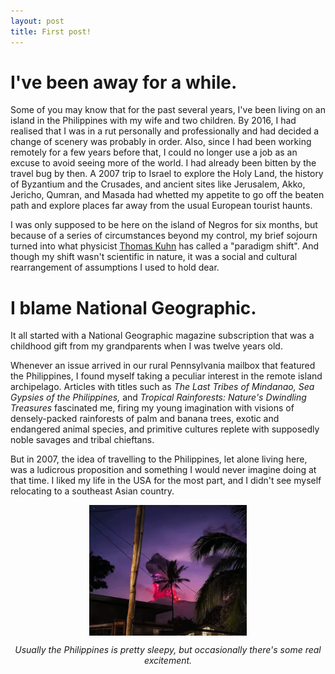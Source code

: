 ```yaml
---
layout: post
title: First post!
---
```


# I've been away for a while.

Some of you may know that for the past several years, I've been living on an island in the Philippines with my wife and two children. By 2016, I had realised that I was in a rut personally and professionally and had decided a change of scenery was probably in order. Also, since I had been working remotely for a few years before that, I could no longer use a job as an excuse to avoid seeing more of the world. I had already been bitten by the travel bug by then. A 2007 trip to Israel to explore the Holy Land, the history of Byzantium and the Crusades, and ancient sites like Jerusalem, Akko, Jericho, Qumran, and Masada had whetted my appetite to go off the beaten path and explore places far away from the usual European tourist haunts.

I was only supposed to be here on the island of Negros for six months, but because of a series of circumstances beyond my control, my brief sojourn turned into what physicist [Thomas Kuhn](https://plato.stanford.edu/entries/thomas-kuhn/) has called a "paradigm shift". And though my shift wasn't scientific in nature, it was a social and cultural rearrangement of assumptions I used to hold dear.

# I blame National Geographic. 

It all started with a National Geographic magazine subscription that was a childhood gift from my grandparents when I was twelve years old. 

Whenever an issue arrived in our rural Pennsylvania mailbox that featured the Philippines, I found myself taking a peculiar interest in the remote island archipelago. Articles with titles such as <i>The Last Tribes of Mindanao, Sea Gypsies of the Philippines,</i> and <i>Tropical Rainforests: Nature's Dwindling Treasures</i> fascinated me, firing my young imagination with visions of densely-packed rainforests of palm and banana trees, exotic and endangered animal species, and primitive cultures replete with supposedly noble savages and tribal chieftans.

But in 2007, the idea of travelling to the Philippines, let alone living here, was a ludicrous proposition and something I would never imagine doing at that time. I liked my life in the USA for the most part, and I didn't see myself relocating to a southeast Asian country.

<img src="/assets/images/kanlaon.jpg" style="max-width:50%; display:block; margin:auto;">
<p style="text-align:center; font-size:inherit;"><i>Usually the Philippines is pretty sleepy, but occasionally there's some real excitement.</i></p>
